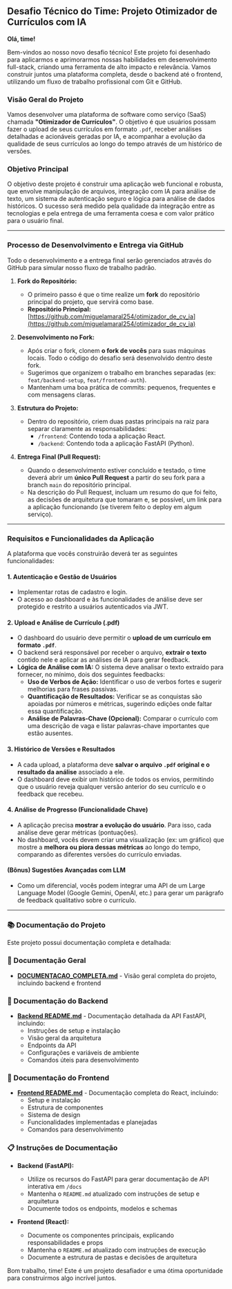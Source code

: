 
## Desafio Técnico do Time: Projeto Otimizador de Currículos com IA

**Olá, time!**

Bem-vindos ao nosso novo desafio técnico! Este projeto foi desenhado para aplicarmos e aprimorarmos nossas habilidades em desenvolvimento full-stack, criando uma ferramenta de alto impacto e relevância. Vamos construir juntos uma plataforma completa, desde o backend até o frontend, utilizando um fluxo de trabalho profissional com Git e GitHub.

### Visão Geral do Projeto

Vamos desenvolver uma plataforma de software como serviço (SaaS) chamada **"Otimizador de Currículos"**. O objetivo é que usuários possam fazer o upload de seus currículos em formato `.pdf`, receber análises detalhadas e acionáveis geradas por IA, e acompanhar a evolução da qualidade de seus currículos ao longo do tempo através de um histórico de versões.

### Objetivo Principal

O objetivo deste projeto é construir uma aplicação web funcional e robusta, que envolve manipulação de arquivos, integração com IA para análise de texto, um sistema de autenticação seguro e lógica para análise de dados históricos. O sucesso será medido pela qualidade da integração entre as tecnologias e pela entrega de uma ferramenta coesa e com valor prático para o usuário final.

---

### Processo de Desenvolvimento e Entrega via GitHub

Todo o desenvolvimento e a entrega final serão gerenciados através do GitHub para simular nosso fluxo de trabalho padrão.

1.  **Fork do Repositório:**
    * O primeiro passo é que o time realize um **fork** do repositório principal do projeto, que servirá como base.
    * **Repositório Principal:** [https://github.com/miguelamaral254/otimizador_de_cv_ia](https://github.com/miguelamaral254/otimizador_de_cv_ia)

2.  **Desenvolvimento no Fork:**
    * Após criar o fork, clonem **o fork de vocês** para suas máquinas locais. Todo o código do desafio será desenvolvido dentro deste fork.
    * Sugerimos que organizem o trabalho em branches separadas (ex: `feat/backend-setup`, `feat/frontend-auth`).
    * Mantenham uma boa prática de commits: pequenos, frequentes e com mensagens claras.

3.  **Estrutura do Projeto:**
    * Dentro do repositório, criem duas pastas principais na raiz para separar claramente as responsabilidades:
        * `/frontend`: Contendo toda a aplicação React.
        * `/backend`: Contendo toda a aplicação FastAPI (Python).

4.  **Entrega Final (Pull Request):**
    * Quando o desenvolvimento estiver concluído e testado, o time deverá abrir um **único Pull Request** a partir do seu fork para a branch `main` do repositório principal.
    * Na descrição do Pull Request, incluam um resumo do que foi feito, as decisões de arquitetura que tomaram e, se possível, um link para a aplicação funcionando (se tiverem feito o deploy em algum serviço).

---

### Requisitos e Funcionalidades da Aplicação

A plataforma que vocês construirão deverá ter as seguintes funcionalidades:

#### **1. Autenticação e Gestão de Usuários**
* Implementar rotas de cadastro e login.
* O acesso ao dashboard e às funcionalidades de análise deve ser protegido e restrito a usuários autenticados via JWT.

#### **2. Upload e Análise de Currículo (.pdf)**
* O dashboard do usuário deve permitir o **upload de um currículo em formato `.pdf`**.
* O backend será responsável por receber o arquivo, **extrair o texto** contido nele e aplicar as análises de IA para gerar feedback.
* **Lógica de Análise com IA:** O sistema deve analisar o texto extraído para fornecer, no mínimo, dois dos seguintes feedbacks:
    * **Uso de Verbos de Ação:** Identificar o uso de verbos fortes e sugerir melhorias para frases passivas.
    * **Quantificação de Resultados:** Verificar se as conquistas são apoiadas por números e métricas, sugerindo edições onde faltar essa quantificação.
    * **Análise de Palavras-Chave (Opcional):** Comparar o currículo com uma descrição de vaga e listar palavras-chave importantes que estão ausentes.

#### **3. Histórico de Versões e Resultados**
* A cada upload, a plataforma deve **salvar o arquivo `.pdf` original e o resultado da análise** associado a ele.
* O dashboard deve exibir um histórico de todos os envios, permitindo que o usuário reveja qualquer versão anterior do seu currículo e o feedback que recebeu.

#### **4. Análise de Progresso (Funcionalidade Chave)**
* A aplicação precisa **mostrar a evolução do usuário**. Para isso, cada análise deve gerar métricas (pontuações).
* No dashboard, vocês devem criar uma visualização (ex: um gráfico) que mostre a **melhora ou piora dessas métricas** ao longo do tempo, comparando as diferentes versões do currículo enviadas.

#### **(Bônus) Sugestões Avançadas com LLM**
* Como um diferencial, vocês podem integrar uma API de um Large Language Model (Google Gemini, OpenAI, etc.) para gerar um parágrafo de feedback qualitativo sobre o currículo.

---

### 📚 Documentação do Projeto

Este projeto possui documentação completa e detalhada:

### 📖 Documentação Geral
- **[DOCUMENTACAO_COMPLETA.md](./DOCUMENTACAO_COMPLETA.md)** - Visão geral completa do projeto, incluindo backend e frontend

### 🚀 Documentação do Backend
- **[Backend README.md](./backend/README.md)** - Documentação detalhada da API FastAPI, incluindo:
  - Instruções de setup e instalação
  - Visão geral da arquitetura
  - Endpoints da API
  - Configurações e variáveis de ambiente
  - Comandos úteis para desenvolvimento

### 🎨 Documentação do Frontend
- **[Frontend README.md](./frontend/README.md)** - Documentação completa do React, incluindo:
  - Setup e instalação
  - Estrutura de componentes
  - Sistema de design
  - Funcionalidades implementadas e planejadas
  - Comandos para desenvolvimento

### 📋 Instruções de Documentação

* **Backend (FastAPI):**
    * Utilize os recursos do FastAPI para gerar documentação de API interativa em `/docs`
    * Mantenha o `README.md` atualizado com instruções de setup e arquitetura
    * Documente todos os endpoints, modelos e schemas

* **Frontend (React):**
    * Documente os componentes principais, explicando responsabilidades e props
    * Mantenha o `README.md` atualizado com instruções de execução
    * Documente a estrutura de pastas e decisões de arquitetura

Bom trabalho, time! Este é um projeto desafiador e uma ótima oportunidade para construirmos algo incrível juntos.
